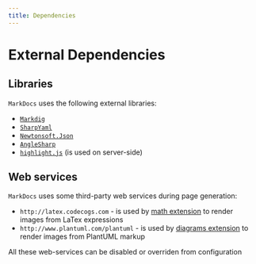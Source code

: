 ```yaml
---
title: Dependencies
---
```


External Dependencies
=====================

Libraries
---------

`MarkDocs` uses the following external libraries:

* [`Markdig`](https://github.com/lunet-io/markdig)
* [`SharpYaml`](https://github.com/xoofx/SharpYaml)
* [`Newtonsoft.Json`](http://www.newtonsoft.com/json)
* [`AngleSharp`](https://github.com/AngleSharp/AngleSharp)
* [`highlight.js`](https://github.com/isagalaev/highlight.js) (is used on server-side)

Web services
------------

`MarkDocs` uses some third-party web services during page generation:

* `http://latex.codecogs.com` - is used by [math extension](/markup/extensions.md#mathematics-expressions) to render images from LaTex expressions
* `http://www.plantuml.com/plantuml` - is used by [diagrams extension](/markup/diagrams.md) to render images from PlantUML markup

All these web-services can be disabled or overriden from configuration